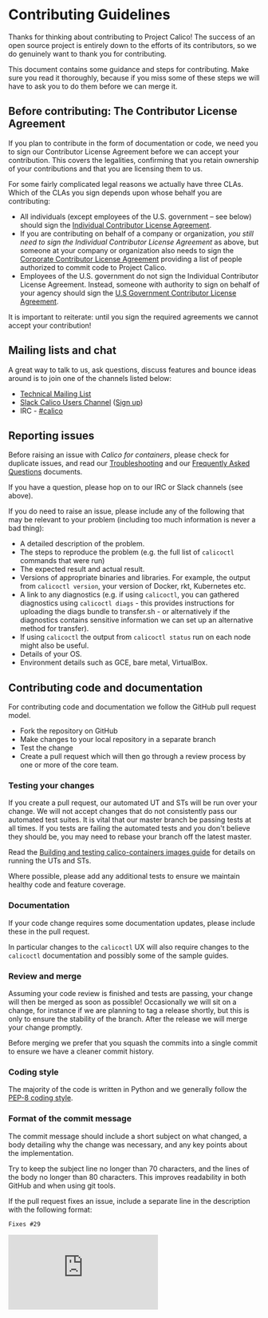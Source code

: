# Contributing Guidelines

Thanks for thinking about contributing to Project Calico! The success of an
open source project is entirely down to the efforts of its contributors, so we
do genuinely want to thank you for contributing.

This document contains some guidance and steps for contributing. Make sure you
read it thoroughly, because if you miss some of these steps we will have to ask
you to do them before we can merge it.

## Before contributing: The Contributor License Agreement

If you plan to contribute in the form of documentation or code, we need you to
sign our Contributor License Agreement before we can accept your contribution.
This covers the legalities, confirming that you retain ownership of your
contributions and that you are licensing them to us.

For some fairly complicated legal reasons we actually have three CLAs.  Which
of the CLAs you sign depends upon whose behalf you are contributing:

- All individuals (except employees of the U.S. government – see below) should
  sign the [Individual Contributor License Agreement](http://www.projectcalico.org/community/Individual-Contributor-Agreement).
- If you are contributing on behalf of a company or organization, *you still
  need to sign the Individual Contributor License Agreement* as above, but
  someone at your company or organization also needs to sign the
  [Corporate Contributor License Agreement](http://www.projectcalico.org/community/corporate-contributor-agreement/)
  providing a list of people authorized to commit code to Project Calico.
- Employees of the U.S. government do not sign the Individual Contributor
  License Agreement.  Instead, someone with authority to sign on behalf of your
  agency should sign the [U.S Government Contributor License Agreement](http://www.projectcalico.org/community/us-government-contributor-agreement).

It is important to reiterate: until you sign the required agreements we cannot
accept your contribution!

## Mailing lists and chat

A great way to talk to us, ask questions, discuss features and bounce ideas
around is to join one of the channels listed below:

* [Technical Mailing List](http://lists.projectcalico.org/mailman/listinfo/calico-tech_lists.projectcalico.org)
* [Slack Calico Users Channel](https://calicousers.slack.com) ([Sign up](https://calicousers-slackin.herokuapp.com))
* IRC - [#calico](https://kiwiirc.com/client/irc.freenode.net/#calico)

## Reporting issues

Before raising an issue with *Calico for containers*, please check for
duplicate issues, and read our [Troubleshooting](Troubleshooting.md)
and our [Frequently Asked Questions](FAQ.md) documents.

If you have a question, please hop on to our IRC or Slack channels (see above).

If you do need to raise an issue, please include any of the following that may
be relevant to your problem (including too much information is never
a bad thing):

-  A detailed description of the problem.
-  The steps to reproduce the problem (e.g. the full list of `calicoctl`
   commands that were run)
-  The expected result and actual result.
-  Versions of appropriate binaries and libraries.  For example, the output from
   `calicoctl version`, your version of Docker, rkt, Kubernetes etc.
-  A link to any diagnostics (e.g. if using `calicoctl`, you can gathered
   diagnostics using `calicoctl diags` - this provides instructions for
   uploading the diags bundle to transfer.sh - or alternatively if the
   diagnostics contains sensitive information we can set up an alternative
   method for transfer).
-  If using `calicoctl` the output from `calicoctl status` run on each node
   might also be useful.
-  Details of your OS.
-  Environment details such as GCE, bare metal, VirtualBox.


## Contributing code and documentation

For contributing code and documentation we follow the GitHub pull request
model.

-  Fork the repository on GitHub
-  Make changes to your local repository in a separate branch
-  Test the change
-  Create a pull request which will then go through a review process by one or
   more of the core team.

### Testing your changes

If you create a pull request, our automated UT and STs will be run over your
change.  We will not accept changes that do not consistently pass our automated
test suites. It is vital that our master branch be passing tests at all times.
If you tests are failing the automated tests and you don't believe they should
be, you may need to rebase your branch off the latest master.

Read the [Building and testing calico-containers images guide](docs/Building.md)
for details on running the UTs and STs.

Where possible, please add any additional tests to ensure we maintain healthy
code and feature coverage.

### Documentation

If your code change requires some documentation updates, please include these
in the pull request.

In particular changes to the `calicoctl` UX will also require changes to the
`calicoctl` documentation and possibly some of the sample guides.

### Review and merge

Assuming your code review is finished and tests are passing, your change will
then be merged as soon as possible!  Occasionally we will sit on a change, for
instance if we are planning to tag a release shortly, but this is only to
ensure the stability of the branch. After the release we will merge your change
promptly.

Before merging we prefer that you squash the commits into a single commit to
ensure we have a cleaner commit history.

### Coding style

The majority of the code is written in Python and we generally follow the
[PEP-8 coding style](https://www.python.org/dev/peps/pep-0008).

### Format of the commit message

The commit message should include a short subject on what changed, a body
detailing why the change was necessary, and any key points about the
implementation.

Try to keep the subject line no longer than 70 characters, and the lines of the
body no longer than 80 characters.  This improves readability in both GitHub
and when using git tools.

If the pull request fixes an issue, include a separate line in the description
with the following format:

```
Fixes #29
```

[![Analytics](https://calico-ga-beacon.appspot.com/UA-52125893-3/calico-containers/CONTRIBUTING.md?pixel)](https://github.com/igrigorik/ga-beacon)
